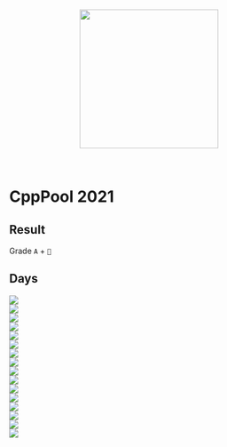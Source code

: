 <br/>
<p align="center">
<img src="https://upload.wikimedia.org/wikipedia/commons/thumb/2/2d/Epitech.png/1598px-Epitech.png" width="250">
</p>
<br/>

# CppPool 2021
## Result
Grade `A` + `🏅`
## Days

<a href="https://github.com/martin-olivier/cppPool/tree/main/CPP_day01"><img src="https://img.shields.io/badge/Day_01-11%25-red"></a><br>
<a href="https://github.com/martin-olivier/cppPool/tree/main/CPP_day02M"><img src="https://img.shields.io/badge/Day_02M-83.3%25-darkgreen"></a><br>
<a href="https://github.com/martin-olivier/cppPool/tree/main/CPP_day02A"><img src="https://img.shields.io/badge/Day_02A-66.7%25-darkgreen"></a><br>
<a href="https://github.com/martin-olivier/cppPool/tree/main/CPP_day03"><img src="https://img.shields.io/badge/Day_03-100%25-darkgreen"></a><br>
<a href="https://github.com/martin-olivier/cppPool/tree/main/CPP_day06"><img src="https://img.shields.io/badge/Day_06-71.4%25-darkgreen"></a><br>
<a href="https://github.com/martin-olivier/cppPool/tree/main/CPP_day07M"><img src="https://img.shields.io/badge/Day_07M-100%25-darkgreen"></a><br>
<a href="https://github.com/martin-olivier/cppPool/tree/main/CPP_day07A"><img src="https://img.shields.io/badge/Day_07A-40%25-yellow"></a><br>
<a href="https://github.com/martin-olivier/cppPool/tree/main/CPP_day08"><img src="https://img.shields.io/badge/Day_08-0%25-red"></a><br>
<a href="https://github.com/martin-olivier/cppPool/tree/main/CPP_day09"><img src="https://img.shields.io/badge/Day_09-100%25-darkgreen"></a><br>
<a href="https://github.com/martin-olivier/cppPool/tree/main/CPP_day10"><img src="https://img.shields.io/badge/Day_10-40%25-yellow"></a><br>
<a href="https://github.com/martin-olivier/cppPool/tree/main/CPP_day13"><img src="https://img.shields.io/badge/Day_13-100%25-darkgreen"></a><br>
<a href="https://github.com/martin-olivier/cppPool/tree/main/CPP_day14M"><img src="https://img.shields.io/badge/Day_14M-100%25-darkgreen"></a><br>
<a href="https://github.com/martin-olivier/cppPool/tree/main/CPP_day14A"><img src="https://img.shields.io/badge/Day_14A-80%25-darkgreen"></a><br>
<a href="https://github.com/martin-olivier/cppPool/tree/main/CPP_day15"><img src="https://img.shields.io/badge/Day_15-71.4%25-darkgreen"></a><br>
<a href="https://github.com/martin-olivier/cppPool/tree/main/CPP_day16"><img src="https://img.shields.io/badge/Day_16-66.7%25-darkgreen"></a><br>
<a href="https://github.com/martin-olivier/cppPool/tree/main/CPP_day17"><img src="https://img.shields.io/badge/Day_17-40%25-yellow"></a><br>

